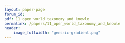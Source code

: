 ```yaml
---
layout: paper-page
forum_id: 
pdf: 11_open_world_taxonomy_and_knowle
permalink: /papers/11_open_world_taxonomy_and_knowle
header:
    image_fullwidth: "generic-gradient.png"
---
```

